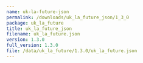 ```yaml
---
name: uk-la-future-json
permalink: /downloads/uk_la_future_json/1_3_0
package: uk_la_future
title: uk_la_future_json
filename: uk_la_future.json
version: 1.3.0
full_version: 1.3.0
file: /data/uk_la_future/1.3.0/uk_la_future.json
---
```

